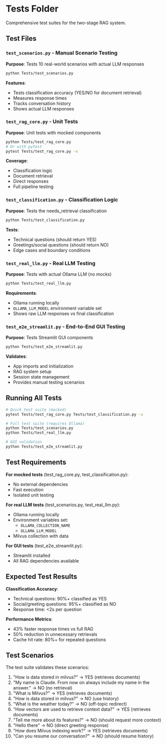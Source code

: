 # Tests Folder

Comprehensive test suites for the two-stage RAG system.

## Test Files

### `test_scenarios.py` - Manual Scenario Testing
**Purpose**: Tests 10 real-world scenarios with actual LLM responses
```bash
python Tests/test_scenarios.py
```
**Features**:
- Tests classification accuracy (YES/NO for document retrieval)
- Measures response times
- Tracks conversation history
- Shows actual LLM responses

### `test_rag_core.py` - Unit Tests
**Purpose**: Unit tests with mocked components
```bash
python Tests/test_rag_core.py
# Or with pytest
pytest Tests/test_rag_core.py -v
```
**Coverage**:
- Classification logic
- Document retrieval
- Direct responses
- Full pipeline testing

### `test_classification.py` - Classification Logic
**Purpose**: Tests the needs_retrieval classification
```bash
python Tests/test_classification.py
```
**Tests**:
- Technical questions (should return YES)
- Greetings/social questions (should return NO)
- Edge cases and boundary conditions

### `test_real_llm.py` - Real LLM Testing
**Purpose**: Tests with actual Ollama LLM (no mocks)
```bash
python Tests/test_real_llm.py
```
**Requirements**:
- Ollama running locally
- `OLLAMA_LLM_MODEL` environment variable set
- Shows raw LLM responses vs final classification

### `test_e2e_streamlit.py` - End-to-End GUI Testing
**Purpose**: Tests Streamlit GUI components
```bash
python Tests/test_e2e_streamlit.py
```
**Validates**:
- App imports and initialization
- RAG system setup
- Session state management
- Provides manual testing scenarios

## Running All Tests

```bash
# Quick test suite (mocked)
pytest Tests/test_rag_core.py Tests/test_classification.py -v

# Full test suite (requires Ollama)
python Tests/test_scenarios.py
python Tests/test_real_llm.py

# GUI validation
python Tests/test_e2e_streamlit.py
```

## Test Requirements

**For mocked tests** (test_rag_core.py, test_classification.py):
- No external dependencies
- Fast execution
- Isolated unit testing

**For real LLM tests** (test_scenarios.py, test_real_llm.py):
- Ollama running locally
- Environment variables set:
  - `OLLAMA_COLLECTION_NAME`
  - `OLLAMA_LLM_MODEL`
- Milvus collection with data

**For GUI tests** (test_e2e_streamlit.py):
- Streamlit installed
- All RAG dependencies available

## Expected Test Results

**Classification Accuracy**:
- Technical questions: 90%+ classified as YES
- Social/greeting questions: 95%+ classified as NO
- Response time: <2s per question

**Performance Metrics**:
- 43% faster response times vs full RAG
- 50% reduction in unnecessary retrievals
- Cache hit rate: 80%+ for repeated questions

## Test Scenarios

The test suite validates these scenarios:

1. "How is data stored in milvus?" → YES (retrieves documents)
2. "My name is Claude. From now on always include my name in the answer." → NO (no retrieval)
3. "What is Milvus?" → YES (retrieves documents)
4. "How is data stored in milvus?" → NO (use history)
5. "What is the weather today?" → NO (off-topic redirect)
6. "How vectors are used to retrieve context data?" → YES (retrieves documents)
7. "Tell me more about its features?" → NO (should request more context)
8. "Hello there" → NO (direct greeting response)
9. "How does Milvus indexing work?" → YES (retrieves documents)
10. "Can you resume our conversation?" → NO (should resume history)